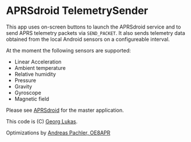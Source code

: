 # APRSdroid TelemetrySender

This app uses on-screen buttons to launch the APRSdroid service and to
send APRS telemetry packets via `SEND_PACKET`. It also sends telemetry
data obtained from the local Android sensors on a configureable interval.

At the moment the following sensors are supported:
 * Linear Acceleration
 * Ambient temperature
 * Relative humidity
 * Pressure
 * Gravity
 * Gyroscope
 * Magnetic field

Please see [APRSdroid](http://aprsdroid.org/) for the master application.

This code is (C) [Georg Lukas](http://op-co.de/).

Optimizations by [Andreas Pachler, OE8APR](http://socialhams.net/oe8apr)
